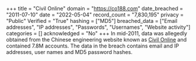 +++
title = "Civil Online"
domain = "https://co188.com"
date_breached = "2011-07-10"
date = "2022-05-04"
record_count = "7,830,195"
privacy = "Public"
Verified = "True"
hashing = ["MD5"]
breached_data = ["Email addresses", "IP addresses", "Passwords", "Usernames", "Website activity"]
categories = []
acknowledged = "No"
+++
In mid-2011, data was allegedly obtained from the Chinese engineering website known as <a href="http://www.co188.com/" target="_blank" rel="noopener">Civil Online</a> and contained 7.8M accounts. The data in the breach contains email and IP addresses, user names and MD5 password hashes.
